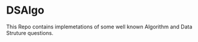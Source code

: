 # DSAlgo
This Repo contains implemetations of some well known Algorithm and Data Struture questions.
